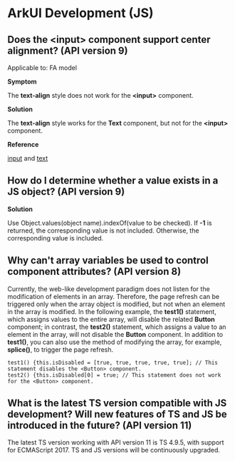 # ArkUI Development (JS)


## Does the \<input> component support center alignment? (API version 9)

Applicable to: FA model

**Symptom**

The **text-align** style does not work for the **\<input>** component.

**Solution**

The **text-align** style works for the **Text** component, but not for the **\<input>** component.

**Reference**

[input](../reference/apis-arkui/arkui-js/js-components-basic-input.md) and [text](../reference/apis-arkui/arkui-js/js-components-basic-text.md)


## How do I determine whether a value exists in a JS object? (API version 9)

**Solution**

Use Object.values(object name).indexOf(value to be checked). If **-1** is returned, the corresponding value is not included. Otherwise, the corresponding value is included.


## Why can't array variables be used to control component attributes? (API version 8)

Currently, the web-like development paradigm does not listen for the modification of elements in an array. Therefore, the page refresh can be triggered only when the array object is modified, but not when an element in the array is modified. In the following example, the **test1\(\)** statement, which assigns values to the entire array, will disable the related **Button** component; in contrast, the **test2\(\)** statement, which assigns a value to an element in the array, will not disable the **Button** component. In addition to **test1\(\)**, you can also use the method of modifying the array, for example, **splice\(\)**, to trigger the page refresh.

```
test1() {this.isDisabled = [true, true, true, true, true]; // This statement disables the <Button> component.
test2() {this.isDisabled[0] = true; // This statement does not work for the <Button> component.
```

## What is the latest TS version compatible with JS development? Will new features of TS and JS be introduced in the future? (API version 11)

The latest TS version working with API version 11 is TS 4.9.5, with support for ECMAScript 2017. TS and JS versions will be continuously upgraded.
